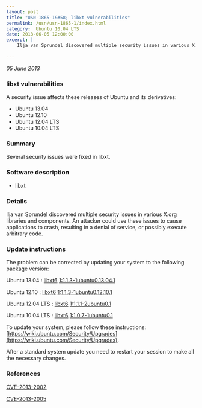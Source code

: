 ```yaml
---
layout: post
title: "USN-1865-1&#58; libxt vulnerabilities"
permalink: /usn/usn-1865-1/index.html
category:  Ubuntu 10.04 LTS
date: 2013-06-05 12:00:00
excerpt: |
    Ilja van Sprundel discovered multiple security issues in various X.org libraries and components. An attacker could use these issues to cause applications to crash, resulting in a denial of service, or possibly execute arbitrary code. 
    
--- 
```

 
 

*05 June 2013*

### libxt vulnerabilities

A security issue affects these releases of Ubuntu and its derivatives:

* Ubuntu 13.04
* Ubuntu 12.10
* Ubuntu 12.04 LTS
* Ubuntu 10.04 LTS

### Summary

Several security issues were fixed in libxt. 

### Software description

* libxt 

### Details

Ilja van Sprundel discovered multiple security issues in various X.org libraries and components. An attacker could use these issues to cause applications to crash, resulting in a denial of service, or possibly execute arbitrary code. 

### Update instructions

The problem can be corrected by updating your system to the following package version:

Ubuntu 13.04
 : [libxt6](https://launchpad.net/ubuntu/+source/libxt) <span> [1:1.1.3-1ubuntu0.13.04.1](https://launchpad.net/ubuntu/+source/libxt/1:1.1.3-1ubuntu0.13.04.1) </span> 

Ubuntu 12.10
 : [libxt6](https://launchpad.net/ubuntu/+source/libxt) <span> [1:1.1.3-1ubuntu0.12.10.1](https://launchpad.net/ubuntu/+source/libxt/1:1.1.3-1ubuntu0.12.10.1) </span> 

Ubuntu 12.04 LTS
 : [libxt6](https://launchpad.net/ubuntu/+source/libxt) <span> [1:1.1.1-2ubuntu0.1](https://launchpad.net/ubuntu/+source/libxt/1:1.1.1-2ubuntu0.1) </span> 

Ubuntu 10.04 LTS
 : [libxt6](https://launchpad.net/ubuntu/+source/libxt) <span> [1:1.0.7-1ubuntu0.1](https://launchpad.net/ubuntu/+source/libxt/1:1.0.7-1ubuntu0.1) </span> 

To update your system, please follow these instructions: [https://wiki.ubuntu.com/Security/Upgrades](https://wiki.ubuntu.com/Security/Upgrades).

After a standard system update you need to restart your session to make all the necessary changes. 

### References

 
 [CVE-2013-2002](http://people.ubuntu.com/~ubuntu-security/cve/CVE-2013-2002), 

 [CVE-2013-2005](http://people.ubuntu.com/~ubuntu-security/cve/CVE-2013-2005)
 

